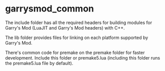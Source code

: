 garrysmod_common
================

The include folder has all the required headers for building modules for Garry's Mod (LuaJIT and Garry's Mod headers) with C++.

The lib folder provides files for linking on each platform supported by Garry's Mod.

There's common code for premake on the premake folder for faster development. Include this folder or premake5.lua (including this folder runs the premake5.lua file by default).